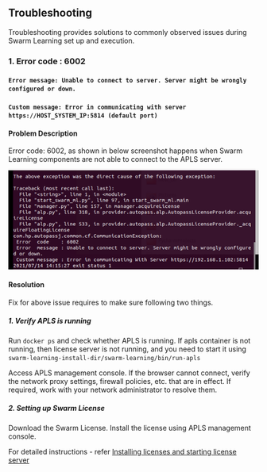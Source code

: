 ## Troubleshooting ##

Troubleshooting provides solutions to commonly observed issues during Swarm Learning set up and execution.


### 1. Error code : 6002
####    ``Error message: Unable to connect to server. Server might be wrongly configured or down.`` #### 
####    ``Custom message: Error in communicating with server https://HOST_SYSTEM_IP:5814 (default port)`` #### 

#### Problem Description 
Error code: 6002, as shown in below screenshot happens when Swarm Learning components are not able to connect to the APLS server. 

   ![Error_6002](./images/Error_6002_running_SL_node_without_Server_and_License.png)
   
   
#### Resolution
Fix for above issue requires to make sure following two things.

##### 1. Verify APLS is running 
Run ``docker ps`` and check whether APLS is running. If apls container is not running, then license server is not running, and you need to start it using  
``swarm-learning-install-dir/swarm-learning/bin/run-apls`` 

Access APLS management console.
If the browser cannot connect, verify the network proxy settings, firewall policies, etc. that are in effect. If required, work with your network administrator to resolve them.

##### 2. Setting up Swarm License
Download the Swarm License.
Install the license using APLS management console. 


For detailed instructions - refer [Installing licenses and starting license server](setup.md#installing-licenses-and-starting-license-server)

